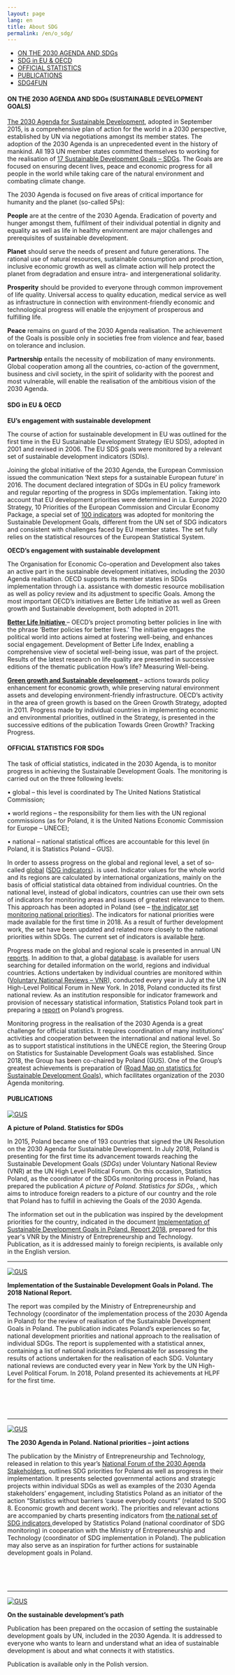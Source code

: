 ```yaml
---
layout: page
lang: en
title: About SDG
permalink: /en/o_sdg/
---
```

<ul class="nav nav-tabs" role="tablist">
            <li role="presentation" class="active"><a href="#sdg" aria-controls="data" role="tab" data-toggle="tab">ON THE 2030 AGENDA AND SDGs</a></li>
            <li role="presentation"><a href="#ini" aria-controls="data" role="tab" data-toggle="tab">SDG in EU & OECD</a></li>
            <li role="presentation"><a href="#stat" aria-controls="metadata" role="tab" data-toggle="tab">OFFICIAL STATISTICS</a></li>
            <li role="presentation"><a href="#publ" aria-controls="metadata" role="tab" data-toggle="tab">PUBLICATIONS</a></li>
            <li role="presentation"><a href="#gus" aria-controls="metadata" role="tab" data-toggle="tab">SDG4FUN</a></li>


</ul>



<div class="tab-content">

  <div role="tabpanel" class="tab-pane active" id="sdg">
  <h4><b>ON THE 2030 AGENDA AND SDGs (SUSTAINABLE DEVELOPMENT GOALS)</b></h4>

  <p><a target="_blank" href="http://www.un.org/ga/search/view_doc.asp?symbol=A/RES/70/1&Lang=E">The 2030 Agenda for Sustainable Development</a>, adopted in September 2015, is a comprehensive plan of action for the world in a 2030 perspective, established by UN via negotiations amongst its member states. The adoption of the 2030 Agenda is an unprecedented event in the history of mankind. All 193 UN member states committed themselves to working for the realisation of  <a target="_blank" href="https://www.un.org/sustainabledevelopment/sustainable-development-goals/">17 Sustainable Development Goals – SDGs</a>. The Goals are focused on ensuring decent lives, peace and economic progress for all people in the world while taking care of the natural environment and combating climate change.</p>
  <p>The 2030 Agenda is focused on five areas of critical importance for humanity and the planet (so-called 5Ps):</p>

  <p><b>People</b> are at the centre of the 2030 Agenda. Eradication of poverty and hunger amongst them, fulfilment of  their individual potential in dignity and equality as well as life in healthy environment are major challenges and prerequisites of sustainable development.</p>

  <p><b>Planet</b> should serve the needs of present and future generations. The rational use of natural resources, sustainable consumption and production, inclusive economic growth as well as climate action will help protect the planet from degradation and ensure intra- and intergenerational solidarity.</p>

  <p><b>Prosperity</b> should be provided to everyone through common improvement of life quality. Universal access to quality education, medical service as well as infrastructure in connection with environment-friendly economic and technological progress will enable the enjoyment of prosperous and fulfilling life.</p>

  <p><b>Peace</b> remains on guard of the 2030 Agenda realisation. The achievement of the Goals is possible only in societies free from violence and fear, based on tolerance and inclusion.</p>

  <p><b>Partnership</b> entails the necessity of mobilization of many environments. Global cooperation among all the countries, co-action of the government, business and civil society, in the spirit of solidarity with the poorest and most vulnerable, will enable the realisation of the ambitious vision of the 2030 Agenda.</p>

  </div>

  <div role="tabpanel" class="tab-pane" id="ini">
  <h4><b>SDG in EU & OECD</b></h4>

  <p><b>EU’s engagement with sustainable development  </b></p>

  <p>The course of action for sustainable development in EU was outlined for the first time in the EU Sustainable Development Strategy (EU SDS), adopted in 2001 and revised in 2006. The EU SDS goals were monitored by a relevant set of sustainable development indicators (SDIs).</p>
  <p>Joining the global initiative of the 2030 Agenda, the European Commission issued the communication ‘Next steps for a sustainable European future’ in 2016. The document declared integration of SDGs in EU policy framework and regular reporting of the progress in SDGs implementation. Taking into account that EU development priorities were determined in i.a.  Europe 2020 Strategy, 10 Priorities of the European Commission and Circular Economy Package, a special set of <a target="_blank" href="https://ec.europa.eu/eurostat/web/sdi/main-tables">100 indicators</a> was adopted for monitoring the Sustainable Development Goals, different from the UN set of SDG indicators and consistent with challenges faced by EU member states. The set fully relies on the statistical resources of the European Statistical System.</p>

  <p><b>OECD’s engagement with sustainable development </b></p>
  <p>The Organisation for Economic Co-operation and Development also takes an active part in the sustainable development initiatives, including the 2030 Agenda realisation. OECD supports its member states in SDGs implementation through i.a. assistance with domestic resource mobilisation as well as  policy review and its adjustment to specific Goals. Among the most important OECD’s initiatives are Better Life Initiative as well as Green growth and Sustainable development, both adopted in 2011. </p>

  <p><b><a target="_blank" href="http://www.oecd.org/statistics/better-life-initiative.htm">Better Life Initiative </a></b>– OECD’s project promoting better policies in line with the phrase ‘Better policies for better lives.’ The initiative engages the political world into actions aimed at fostering well-being, and enhances social engagement. Development of Better Life Index, enabling a comprehensive view of  societal well-being issue, was part of the project. Results of the latest research on life quality are presented in successive editions of the thematic publication How’s life? Measuring Well-being.</p>

  <p><b><a target="_blank" href="http://www.oecd.org/greengrowth/">Green growth and Sustainable development </a></b>– actions towards policy enhancement for economic growth, while preserving natural environment assets and developing environment-friendly infrastructure. OECD’s activity in the area of green growth is based on the Green Growth Strategy, adopted in 2011. Progress made by individual countries in implementing economic and environmental priorities, outlined in the Strategy, is presented in the successive editions of the publication Towards Green Growth? Tracking Progress.</p>

  </div>
  <div role="tabpanel" class="tab-pane" id="stat">
  <h4><b>OFFICIAL STATISTICS FOR SDGs</b></h4>
  <p>The task of official statistics, indicated in the 2030 Agenda, is to monitor progress in achieving
the Sustainable Development Goals. The monitoring is carried out on the three following levels:
</p>
<p>•	global – this level is coordinated by The United Nations Statistical Commission;</p>
<p>•	world regions – the responsibility for them lies with the UN regional commissions (as for Poland, it is the United Nations Economic Commission for Europe – UNECE);</p>
<p>•	national – national statistical offices are accountable for this level (in Poland, it is Statistics Poland – GUS). </p>
<p>In order to assess progress on the global and regional level, a set of so-called  <a href="https://sdg.gov.pl/en/faqs/">global</a> (<a href="https://unstats.un.org/sdgs/indicators/indicators-list/">SDG indicators</a>). is used. Indicator values for the whole world and its regions are calculated by international organizations, mainly on the basis of official statistical data obtained from individual countries. On the national level, instead of global indicators, countries can use their own sets of indicators for monitoring areas and issues of greatest relevance to them. This approach has been adopted in Poland (see – <a href="https://sdg.gov.pl/faqs/"> the indicator set monitoring national priorities</a>). The indicators for national priorities were made available for the first time in 2018. As a result of further development work, the set have been updated and related more closely to the national priorities within SDGs. The current set of indicators is available <a href="https://sdg.gov.pl/en/statistics_nat/">here</a>.</p>

<p>Progress made on the global and regional scale is presented in annual UN <a href="https://unstats.un.org/sdgs/report/2018/"  target="_blank">reports</a>. In addition to that,
a global <a href="https://unstats.un.org/sdgs/indicators/database/"  target="_blank">database</a>. is available for users searching for detailed information on the world, regions and individual countries. Actions undertaken by individual countries are monitored within (<a href="https://sustainabledevelopment.un.org/vnrs/"  target="_blank">Voluntary National Reviews – VNR</a>), conducted every year in July at the UN High-Level Political Forum in New York. In 2018, Poland conducted its first national review. As an institution responsible for indicator framework and provision of necessary statistical information, Statistics Poland took part in preparing a <a href="https://www.gov.pl/web/przedsiebiorczosc-technologia/monitoring-realizacji-agendy-2030"  target="_blank">report</a> on Poland’s progress.</p>

<p>Monitoring progress in the realisation of the 2030 Agenda is a great challenge for official statistics. It requires coordination of many institutions’ activities and cooperation between the international and national level. So as to support statistical institutions in the UNECE region, the Steering Group on Statistics for Sustainable Development Goals was established. Since 2018, the Group has been co-chaired by Poland (GUS). One of the Group’s greatest achievements is preparation of (<a target="_blank" href="http://www.unece.org/index.php?id=47510"  target="_blank">Road Map on statistics for Sustainable Development Goals</a>), which facilitates organization of the 2030 Agenda monitoring.</p>

  </div>

  <div role="tabpanel" class="tab-pane" id="publ">
  <h4><b>PUBLICATIONS</b></h4>

  <div class="image-wrapper">
      <a target="_blank" href="https://stat.gov.pl/en/topics/other-studies/other-aggregated-studies/a-picture-of-poland-statistics-for-sdgs,20,1.html"><img src="{{ site.baseurl }}/assets/img/publikacje/1_a_picture_of_poland.png" align="center" alt="GUS" border="0"/></a>
  </div>
  <p><b>A picture of Poland. Statistics for SDGs</b></p>
  <p>In 2015, Poland became one of 193 countries that signed the UN Resolution on the 2030 Agenda for Sustainable Development. In July 2018, Poland is presenting for the first time its advancement towards reaching the Sustainable Development Goals (<em>SDGs</em>) under Voluntary National Review (VNR) at the UN High Level Political Forum. On this occasion, Statistics Poland, as the coordinator of the SDGs monitoring process in Poland, has prepared the publication <em>A picture of Poland. Statistics for SDGs</em>, , which aims to introduce foreign readers to a picture of our country and the role that Poland has to fulfill in achieving the Goals of the 2030 Agenda.</p>
  <p>The information set out in the publication was inspired by the development priorities for the country, indicated in the document <a target="_blank" href="https://www.gov.pl/web/przedsiebiorczosc-technologia/monitoring-realizacji-agendy-2030"  target="_blank"> Implementation of Sustainable Development Goals in Poland. Report 2018</a>, prepared for this year's VNR by the Ministry of Entrepreneurship and Technology.
Publication, as it is addressed mainly to foreign recipients, is available only in the English version.</p>

<hr>
<div class="image-wrapper">
    <a target="_blank" href="https://www.gov.pl/web/przedsiebiorczosc-technologia/monitoring-realizacji-agendy-2030"  target="_blank"><img src="{{ site.baseurl }}/assets/img/publikacje/3_realizacja_celow.png" align="center" alt="GUS" border="0"/></a>
</div>
<p><b>Implementation of the Sustainable Development Goals in Poland. The 2018 National Report.</b></p>
<p>The report was compiled by the Ministry of Entrepreneurship and Technology (coordinator of the implementation process of the 2030 Agenda in Poland) for the review of realisation of the Sustainable Development Goals in Poland. The publication indicates Poland’s experiences so far, national development priorities and national approach to the realisation of individual SDGs. The report is supplemented with a statistical annex, containing a list of national indicators indispensable for assessing the results of actions undertaken for the realisation of each SDG.
Voluntary national reviews are conducted every year in New York by the UN High-Level Political Forum. In 2018,
Poland presented its achievements at HLPF for the first time.


<br><br><br></p>
<hr>
<div class="image-wrapper">
   <a target="_blank" href="https://www.gov.pl/attachment/f18da2e5-5384-4040-8fc7-c55d67e56378"><img src="{{ site.baseurl }}/assets/img/publikacje/9_agenda2030.png" align="center" alt="GUS" border="0"/></a>
</div>
<p><b>The 2030 Agenda in Poland. National priorities – joint actions</b></p>
<p>The publication by the Ministry of Entrepreneurship and Technology, released in relation to this year’s  <a href="https://www.gov.pl/web/przedsiebiorczosc-technologia/ii-edycja-krajowego-forum-interesariuszy-agendy-2030" target="_blank">National Forum of the 2030 Agenda Stakeholders</a>, outlines SDG priorities for Poland as well as progress in their implementation. It presents selected governmental actions and strategic projects within individual SDGs as well as examples of the 2030 Agenda stakeholders’ engagement, including Statistics Poland as an initiator of the action “Statistics without barriers ‘cause everybody counts” (related to SDG 8. Economic growth and decent work). The priorities and relevant actions are accompanied by charts presenting indicators from <a href="https://sdg.gov.pl/en/statistics_nat/" target="_blank">the national set of SDG indicators </a> developed by Statistics Poland (national coordinator of SDG monitoring) in cooperation with the Ministry of Entrepreneurship and Technology (coordinator of SDG implementation in Poland). The publication may also serve as an inspiration for further actions for sustainable development goals in Poland.


<br><br><br></p>
  <hr>
  <div class="image-wrapper">
      <a target="_blank" href="https://stat.gov.pl/obszary-tematyczne/inne-opracowania/inne-opracowania-zbiorcze/na-sciezce-zrownowazonego-rozwoju,23,1.html"><img src="{{ site.baseurl }}/assets/img/publikacje/2_sciezka_zrownowazonego.png" align="center" alt="GUS" border="0"/></a>
  </div>
  <p><b>On the sustainable development’s path</b></p>
  <p>Publication has been prepared on the occasion of setting the sustainable development goals by UN, included in the 2030 Agenda. It is addressed to everyone who wants to learn and understand what an idea of sustainable development is about and what connects it with statistics.</p>

<p>Publication is available only in the Polish version.

  <br><br><br><br><br><br><br></p>


  <hr>
  <div class="image-wrapper">
      <a target="_blank" href="https://unstats.un.org/sdgs/report/2019/"><img src="{{ site.baseurl }}/assets/img/publikacje/3_sdgreport_2019.png" align="center" alt="GUS" border="0"/></a>
  </div>
  <p><b>The Sustainable Development Goals Report 2019</b></p>

  <p>The report reviews progress in the third year of implementation of the 2030 Agenda for Sustainable Development. This overview presents highlights of progress and remaining gaps for all 17 Sustainable Development Goals, based on the latest available data, and examines some of the interconnections across Goals and targets.</p>

  <p><b>Archive:</b></p>
  <p><a target="_blank" href="https://unstats.un.org/sdgs/report/2018/">The Sustainable Development Goals Report 2018</a></p>
  <p><a target="_blank" href="https://unstats.un.org/sdgs/report/2017/">The Sustainable Development Goals Report 2017</a></p>
  <p><a target="_blank" href="https://unstats.un.org/sdgs/report/2016/">The Sustainable Development Goals Report 2016</a></p>


  <hr>
  <div class="image-wrapper">
      <a target="_blank" href="https://sdgstorybook.com/foreword"><img src="{{ site.baseurl }}/assets/img/publikacje/3a_fairy_tales.png" align="center" alt="GUS" border="0"/></a>
  </div>
  <p><b>Fairy Tales for a Fairer World</b></p>

  <p>Thanks to its use of well-known fairy tale motifs from different parts of the world, this book appeals most to little readers. Its individual tales refer to current challenges and 17 SDGs, featuring both heroes and villains, e.g. Little Red Riding Hood or Baba Yaga. <i>Fairy tales</i>… have been created by the Perception Change Project under the Director General of the United Nations Office in Geneva. In line with the intention of its authors, the book is an invitation to bridging the generation gap in a discussion on our planet.</p>
  <br>


  <hr>
  <div class="image-wrapper">
      <a target="_blank" href="https://ec.europa.eu/eurostat/cache/digpub/sdgs/"><img src="{{ site.baseurl }}/assets/img/publikacje/4_sdg&me.png" align="center" alt="GUS" border="0"/></a>
  </div>
  <p><b>SDGs & me</b></p>

  <p>A new digital publication by Eurostat on the 2030 Agenda’s goals reaches out to a wide range of readers. Its intuitive nature and attractive layout encourage each and everyone to take a glance at the SDGs from the statistical point of view. <em>SDGs & me</em> presents progress towards 17 goals in the EU and its member countries by means of interactive visualizations. In order to assess progress in achieving the global goals, metrics from Eurostat’s SDG indicator set were used. The publication enables comparison of progress towards the SDGs between the countries and against the EU. It also makes it possible to guess trends for indicator values before their presentation on the chart.</p>
  <br>
  <br>


  <hr>
  <div class="image-wrapper">
  <a target="_blank" href="https://ec.europa.eu/eurostat/documents/3217494/11011074/KS-02-20-202-EN-N.pdf/334a8cfe-636a-bb8a-294a-73a052882f7f"><img src="{{ site.baseurl }}/assets/img/publikacje/4_sdg_in_ue.png" align="center" alt="GUS" border="0"/></a>
  </div>
  <p><b>Sustainable development in the European Union — Monitoring report on progress towards the SDGs in an EU context</b></p>

  <p>The publication, issued in 2017 by Eurostat, is a monitoring report on the progress towards achieving the Sustainable Development Goals in an EU context. This report describes progress made using a set of 100 indicators that are structured along the 17 SDGs. Two periods are considered: the short term, accounting for progress over the past five years, and the long term, looking at the trends over the last 15 years.
  <br><br><br></p>
  <p><b>Archive:</b></p>
  <p><a target="_blank" href="https://ec.europa.eu/eurostat/documents/3217494/9940483/KS-02-19-165-EN-N.pdf/1965d8f5-4532-49f9-98ca-5334b0652820">Monitoring report on progress towards the SDGs in an EU context - 2019 edition</a></p>  
  <p><a target="_blank" href="https://ec.europa.eu/eurostat/web/products-statistical-books/-/KS-01-18-656">Monitoring report on progress towards the SDGs in an EU context - 2018 edition</a></p>  
  <p><a target="_blank" href="https://ec.europa.eu/eurostat/web/products-statistical-books/-/KS-04-17-780?inheritRedirect=true&redirect=%2Feurostat%2Fweb%2Fsdi%2Fpublications">Monitoring report on progress towards the SDGs in an EU context - 2017 edition</a></p>  


  <hr>
  <div class="image-wrapper">
      <a target="_blank" href="https://ec.europa.eu/eurostat/documents/4031688/11010788/KS-01-20-192-EN-N.pdf/ae63aff0-a6f3-1d47-da83-c6886b9daaab"><img src="{{ site.baseurl }}/assets/img/publikacje/5_sdg_in_ue.png" align="center" alt="GUS" border="0"/></a>
  </div>
  <p><b>Sustainable development in the European Union – Overview of progress towards the SDGs in an EU context</b></p>

  <p>The brochure is a concise version of Eurostat’s publication on the realisation of SDGs in the European Union: <a target="_blank" href="https://ec.europa.eu/eurostat/web/products-statistical-books/-/KS-01-18-656">Sustainable development in the European Union — Monitoring report on progress towards the SDGs in an EU context</a>. Progress made in the implementation of the 2030 Agenda in EU is assessed over the past five years on the basis of EU SDG indicator set, and presented in a graphic form. More detailed analysis of the 2030 Agenda realisation in EU is available in the full Eurostat SDG publication.

  <br><br><br></p>
  <p><b>Archive:</b></p>
  <p><a target="_blank" href="https://ec.europa.eu/eurostat/documents/4031688/9925908/KS-02-19-166-EN-N.pdf/e985fa37-b510-4cae-b30e-c247989163d9">Sustainable development in the European Union – Overview of progress towards the SDGs in an EU context - 2019 edition</a></p>
  <p><a target="_blank" href="https://ec.europa.eu/eurostat/en/web/products-catalogues/-/KS-02-18-827">Sustainable development in the European Union – Overview of progress towards the SDGs in an EU context - 2018 edition</a></p>
  <p><a target="_blank" href="https://ec.europa.eu/eurostat/web/products-catalogues/-/KS-01-17-796?inheritRedirect=true&redirect=%2Feurostat%2Fweb%2Fsdi%2Fpublications">Sustainable development in the European Union – Overview of progress towards the SDGs in an EU context - 2017 edition</a></p>

  <hr>
  <div class="image-wrapper">
      <a target="_blank" href="https://ec.europa.eu/eurostat/web/products-statistical-books/-/KS-02-16-996"><img src="{{ site.baseurl }}/assets/img/publikacje/6_statistical_glance.png" align="center" alt="GUS" border="0"/></a>
  </div>
  <p><b>Sustainable development in the European Union — A statistical glance from the viewpoint of the UN Sustainable Development Goals</b></p>

  <p>This publication builds on Eurostat’s long experience in monitoring the EU Sustainable Development Strategy. It provides a statistical glance at the current situation in the EU and its Member States, but now from the viewpoint of the SDGs. The publication is based on a limited number of indicators which are relevant for the EU and aims to capture the broader ambition of each SDG. In total, 51 indicators are presented, mainly produced and disseminated by Eurostat. For each indicator the publication presents data for the most recent available year for the EU-28 and the EU Member States and trends (in general from 2000) for the EU-28.<br><br></p>

  <hr>
  <div class="image-wrapper">
      <a target="_blank" href="http://www.oecd.org/environment/towards-green-growth-9789264234437-en.htm"><img src="{{ site.baseurl }}/assets/img/publikacje/7_towards_green_growth.png" align="center" alt="GUS" border="0"/></a>
  </div>
  <p><b>Towards Green Growth? Tracking Progress</b></p>

  <p>The Green Growth Strategy adopted in 2011 by OECD provides guidance on how to achieve economic growth and development, while preventing costly environmental damage and inefficient resource use. The report Towards Green Growth? Tracking Progress attempts to evaluate progress that countries have made since the adoption of the Strategy in aligning economic and environmental priorities.</p>

  <p><b>Archive:</b></p>
  <p><a target="_blank" href="http://www.oecd.org/env/towards-green-growth-9789264111318-en.htm">Towards Green Growth</a></p>  


  <hr>
  <div class="image-wrapper">
      <a target="_blank" href="https://www.oecd-ilibrary.org/economics/how-s-life_23089679"><img src="{{ site.baseurl }}/assets/img/publikacje/8_hows_life.png" align="center" alt="GUS" border="0"/></a>
  </div>
  <p><b>How’s Life? 2017. Measuring Well-being</b></p>


  <p>The publication <em>How's Life?</em> describes the key elements that shape people’s well-being in OECD and partner countries. It includes a wide variety of statistics, capturing both material well-being (such as income, jobs, housing), as well as other aspects of quality of people’s life (such as health, education, work-life balance, environment). The report, in addition to the results of the latest research, also shows the changes that have occurred over time and how the distribution of well-being among different groups of the population has changed.</p>

  <p><b>Archive:</b></p>
   <p><a target="_blank" href="https://www.oecd-ilibrary.org/economics/how-s-life-2015_how_life-2015-en">How’s Life? 2015. Measuring Well-being</a></p>  
  <p><a target="_blank" href="https://www.oecd-ilibrary.org/economics/how-s-life-2013_9789264201392-en">How’s Life? 2013. Measuring Well-being</a></p>  
  <p><a target="_blank" href="https://www.oecd-ilibrary.org/economics/how-s-life_9789264121164-en">How’s Life? 2011. Measuring Well-being</a></p>  

  </div>

  <div role="tabpanel" class="tab-pane" id="gus">
  <h4><b>SDG4FUN</b></h4>
  <p>Statistical data don’t need to be boring or cause a headache. Wanna get to know them through fun? Explore SDG applications and you’ll find out the relevance of statistics to sustainable development.</p>

  <p>Wanna learn about young people neither in education nor in employment? Play the games and movies made across the world by teams that took part in the UNECE <a href="https://statswiki.unece.org/display/BST/HLG+Hackathon+2017" target="_blank">hackathon Telling stories with SDG data</a> in 2017. Among the hackathon participants, there were two teams representing Statistics Poland, including the winning team <a target="_blank" href="http://153.19.126.235/bluebirds/" target="_blank">Polish Statistical Crew</a> from the head office of Statistics Poland and the Statistical Office in Gdańsk.  </p>

  <p>But that’s not all! Wanna see that each and everyone, including the laziest person in the world, can act for the SDGs? Read the UN <a href="https://www.un.org/sustainabledevelopment/takeaction/" target="_blank">guide</a> that you can use at home, school or workplace. </p>

  <p>Good luck!</p>

  </div>

</div>
<hr>

<script>
$(document).ready(function() {
    if (location.hash) {
        $("a[href='" + location.hash + "']").tab("show");
    }
    $(document.body).on("click", "a[data-toggle]", function(event) {
        location.hash = this.getAttribute("href");
    });
});
$(window).on("popstate", function() {
    var anchor = location.hash || $("a[data-toggle='tab']").first().attr("href");
    $("a[href='" + anchor + "']").tab("show");
});
</script>
